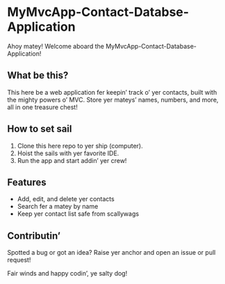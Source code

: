 # MyMvcApp-Contact-Databse-Application

Ahoy matey! Welcome aboard the MyMvcApp-Contact-Database-Application!

## What be this?

This here be a web application fer keepin’ track o’ yer contacts, built with the mighty powers o’ MVC. Store yer mateys’ names, numbers, and more, all in one treasure chest!

## How to set sail

1. Clone this here repo to yer ship (computer).
2. Hoist the sails with yer favorite IDE.
3. Run the app and start addin’ yer crew!

## Features

- Add, edit, and delete yer contacts
- Search fer a matey by name
- Keep yer contact list safe from scallywags

## Contributin’

Spotted a bug or got an idea? Raise yer anchor and open an issue or pull request!

Fair winds and happy codin’, ye salty dog! 